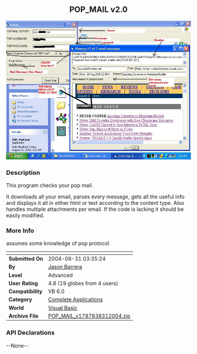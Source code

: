 ﻿<div align="center">

## POP\_MAIL v2\.0

<img src="PIC200483135778610.JPG">
</div>

### Description

This program checks your pop mail.

It downloads all your email, parses every message, gets all the useful info and displays it all in either html or text according to the content type. Also handles multiple attachments per email. If the code is lacking it should be easily modified.
 
### More Info
 
assumes some knowledge of pop protocol


<span>             |<span>
---                |---
**Submitted On**   |2004-08-31 03:35:24
**By**             |[Jason Barrera](https://github.com/Planet-Source-Code/PSCIndex/blob/master/ByAuthor/jason-barrera.md)
**Level**          |Advanced
**User Rating**    |4.8 (19 globes from 4 users)
**Compatibility**  |VB 6\.0
**Category**       |[Complete Applications](https://github.com/Planet-Source-Code/PSCIndex/blob/master/ByCategory/complete-applications__1-27.md)
**World**          |[Visual Basic](https://github.com/Planet-Source-Code/PSCIndex/blob/master/ByWorld/visual-basic.md)
**Archive File**   |[POP\_MAIL\_v1787838312004\.zip](https://github.com/Planet-Source-Code/jason-barrera-pop-mail-v2-0__1-55917/archive/master.zip)

### API Declarations

--None--





